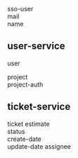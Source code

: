 sso-user  
mail  
name  

## user-service  
user  

project  
project-auth




## ticket-service  
ticket
estimate  
status  
create-date  
update-date
assignee  



